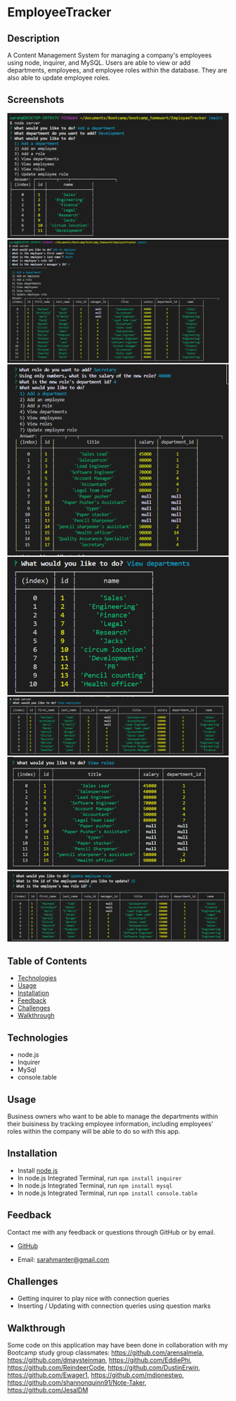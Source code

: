# EmployeeTracker

## Description

A Content Management System for managing a company's employees using node, inquirer, and MySQL. Users are able to view or add departments, employees, and employee roles within the database. They are also able to update employee roles.

## Screenshots

![Add_Department](./Assets/Screenshots/addDepScreen.png)
![Add_Employee](./Assets/Screenshots/addEmpScreen.png)
![Add_Role](./Assets/Screenshots/addRoleScreen.png)
![View_Department](./Assets/Screenshots/viewDepScreen.png)
![View_Employee](./Assets/Screenshots/viewEmpScreen.png)
![View_Role](./Assets/Screenshots/viewRoleScreen.png)
![Update_Role](./Assets/Screenshots/updateEmpRoleScreen.png)

## Table of Contents

- [Technologies](#Technologies)
- [Usage](#Usage)
- [Installation](#Installation)
- [Feedback](#Feedback)
- [Challenges](#Challenges)
- [Walkthrough](#Walkthrough)

## Technologies

- node.js
- Inquirer
- MySql
- console.table

## Usage

Business owners who want to be able to manage the departments within their buisiness by tracking employee information, including employees' roles within the company will be able to do so with this app.

## Installation

- Install [node.js](https://nodejs.org/en/download/)
- In node.js Integrated Terminal, run `npm install inquirer`
- In node.js Integrated Terminal, run `npm install mysql`
- In node.js Integrated Terminal, run `npm install console.table`

## Feedback

Contact me with any feedback or questions through GitHub or by email.

- [GitHub](https://github.com/smanter82)

- Email: sarahmanter@gmail.com

## Challenges

- Getting inquirer to play nice with connection queries
- Inserting / Updating with connection queries using question marks

## Walkthrough

Some code on this application may have been done in collaboration with my Bootcamp study group classmates: https://github.com/arensalmela, https://github.com/dmaysteinman, https://github.com/EddiePhi, https://github.com/ReindeerCode, https://github.com/DustinErwin, https://github.com/Ewager1, https://github.com/mdjonestwo, https://github.com/shannonquinn91/Note-Taker, https://github.com/JesalDM
